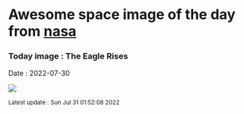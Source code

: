 
# Awesome space image of the day from [nasa](https://api.nasa.gov/)

### Today image : The Eagle Rises

Date : 2022-07-30


![](https://apod.nasa.gov/apod/image/2207/AS11JK44-6633-34_1100px.jpg)

<small>Latest update : Sun Jul 31 01:52:08 2022</small>


